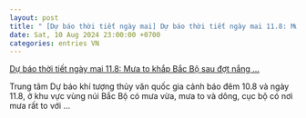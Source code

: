 ```yaml
---
layout: post
title: " [Dự báo thời tiết ngày mai] Dự báo thời tiết ngày mai 11.8: Mưa to khắp Bắc Bộ sau đợt nắng ..."
date: Sat, 10 Aug 2024 23:00:00 +0700
categories: entries VN
---
```

[Dự báo thời tiết ngày mai 11.8: Mưa to khắp Bắc Bộ sau đợt nắng ...](https://dulich.laodong.vn/tin-tuc/du-bao-thoi-tiet-ngay-mai-118-mua-to-khap-bac-bo-sau-dot-nang-dinh-diem-1378748.html)

Trung tâm Dự báo khí tượng thủy văn quốc gia cảnh báo đêm 10.8 và ngày 11.8, ở khu vực vùng núi Bắc Bộ có mưa vừa, mưa to và dông, cục bộ có nơi mưa rất to với ...


